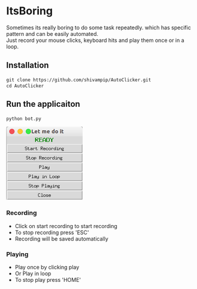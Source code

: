 # ItsBoring
Sometimes its really boring to do some task repeatedly. which has specific pattern and can be easily automated.<br>
Just record your mouse clicks, keyboard hits and play them once or in a loop.

## Installation
```
git clone https://github.com/shivampip/AutoClicker.git
cd AutoClicker
```

## Run the applicaiton
```
python bot.py
```

![view](/autocm.png)

### Recording
* Click on start recording to start recording
* To stop recording press 'ESC'
* Recording will be saved automatically

### Playing
* Play once by clicking play
* Or Play in loop
* To stop play press 'HOME'
